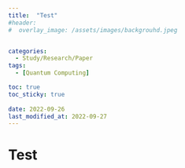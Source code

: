 ```yaml
---
title:  "Test"
#header:
#  overlay_image: /assets/images/backgrouhd.jpeg


categories:
  - Study/Research/Paper
tags:
  - [Quantum Computing]

toc: true
toc_sticky: true
 
date: 2022-09-26
last_modified_at: 2022-09-27
---
```


# Test